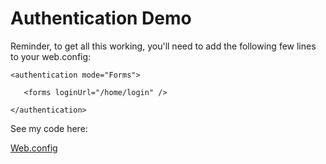# Authentication Demo

Reminder, to get all this working, you'll need to add the following few lines to your web.config:

    <authentication mode="Forms">

       <forms loginUrl="/home/login" />

    </authentication>

See my code here:

[Web.config](https://github.com/LIT-W05/AuthDemo/blob/master/AuthDemo/Web.config#L20-L22)
